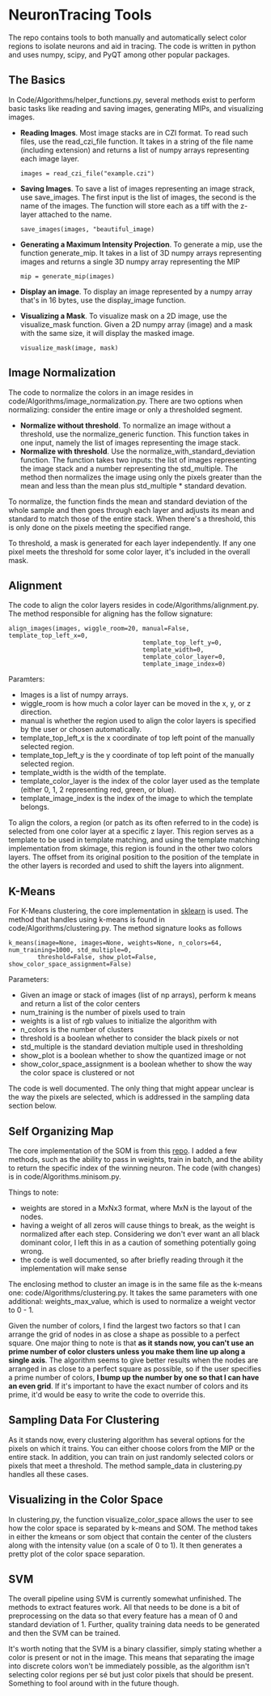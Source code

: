 # NeuronTracing Tools

The repo contains tools to both manually and automatically select color regions to isolate neurons and aid in tracing. The code is written in python and uses numpy, scipy, and PyQT among other popular packages.

## The Basics

In Code/Algorithms/helper_functions.py, several methods exist to perform basic tasks like reading and saving images, generating MIPs, and visualizing images. 

- **Reading Images**. Most image stacks are in CZI format. To read such files, use the read_czi_file function. It takes in a string of the file name (including extension) and returns a list of numpy arrays representing each image layer.

    ```images = read_czi_file("example.czi")```

- **Saving Images**. To save a list of images representing an image strack, use save_images. The first input is the list of images, the second is the name of the images. The function will store each as a tiff with the z-layer attached to the name.

    ```save_images(images, "beautiful_image)```

- **Generating a Maximum Intensity Projection**. To generate a mip, use the function generate_mip. It takes in a list of 3D numpy arrays representing images and returns a single 3D numpy array representing the MIP

    ```mip = generate_mip(images)```

- **Display an image**. To display an image represented by a numpy array that's in 16 bytes, use the display_image function.

- **Visualizing a Mask**. To visualize mask on a 2D image, use the visualize_mask function. Given a 2D numpy array (image) and a mask with the same size, it will display the masked image.

    ```visualize_mask(image, mask)```

## Image Normalization

The code to normalize the colors in an image resides in code/Algorithms/image_normalization.py. There are two options when normalizing: consider the entire image or only a thresholded segment.

- **Normalize without threshold**. To normalize an image without a threshold, use the normalize_generic function. This function takes in one input, namely the list of images representing the image stack.
- **Normalize with threshold**. Use the normalize_with_standard_deviation function. The function takes two inputs: the list of images representing the image stack and a number representing the std_multiple. The method then normalizes the image using only the pixels greater than the mean and less than the mean plus std_multiple * standard devation.

To normalize, the function finds the mean and standard deviation of the whole sample and then goes through each layer and adjusts its mean and standard to match those of the entire stack. When there's a threshold, this is only done on the pixels meeting the specified range.

To threshold, a mask is generated for each layer independently. If any one pixel meets the threshold for some color layer, it's included in the overall mask.

## Alignment

The code to align the color layers resides in code/Algorithms/alignment.py. The method responsible for aligning has the follow signature:

    align_images(images, wiggle_room=20, manual=False, template_top_left_x=0,
                                         template_top_left_y=0,
                                         template_width=0,
                                         template_color_layer=0,
                                         template_image_index=0)

Paramters:

- Images is a list of numpy arrays.
- wiggle_room is how much a color layer can be moved in the x, y, or z direction.
- manual is whether the region used to align the color layers is specified by the user or chosen automatically.
- template_top_left_x is the x coordinate of top left point of the manually selected region.
- template_top_left_y is the y coordinate of top left point of the manually selected region.
- template_width is the width of the template.
- template_color_layer is the index of the color layer used as the template (either 0, 1, 2 representing red, green, or blue).
- template_image_index is the index of the image to which the template belongs.

To align the colors, a region (or patch as its often referred to in the code) is selected from one color layer at a specific z layer. This region serves as a template to be used in template matching, and using the template matching implementation from skimage, this region is found in the other two colors layers. The offset from its original position to the position of the template in the other layers is recorded and used to shift the layers into alignment.

## K-Means
For K-Means clustering, the core implementation in [sklearn](http://scikit-learn.org/) is used. The method that handles using k-means is found in code/Algorithms/clustering.py. The method signature looks as follows
    
    k_means(image=None, images=None, weights=None, n_colors=64, num_training=1000, std_multiple=0,
            threshold=False, show_plot=False, show_color_space_assignment=False)

Parameters:
- Given an image or stack of images (list of np arrays), perform k means and return a list of the color centers
- num_training is the number of pixels used to train
- weights is a list of rgb values to initialize the algorithm with
- n_colors is the number of clusters
- threshold is a boolean whether to consider the black pixels or not
- std_multiple is the standard deviation multiple used in thresholding
- show_plot is a boolean whether to show the quantized image or not
- show_color_space_assignment is a boolean whether to show the way the color space is clustered or not

The code is well documented. The only thing that might appear unclear is the way the pixels are selected, which is addressed in the sampling data section below.

## Self Organizing Map
The core implementation of the SOM is from this [repo](https://github.com/JustGlowing/minisom). I added a few methods, such as the ability to pass in weights, train in batch, and the ability to return the specific index of the winning neuron. The code (with changes) is in code/Algorithms.minisom.py.

Things to note: 
- weights are stored in a MxNx3 format, where MxN is the layout of the nodes.
- having a weight of all zeros will cause things to break, as the weight is normalized after each step. Considering we don't ever want an all black dominant color, I left this in as a caution of something potentially going wrong.
- the code is well documented, so after briefly reading through it the implementation will make sense

The enclosing method to cluster an image is in the same file as the k-means one: code/Algorithms/clustering.py. It takes the same parameters with one additional: weights_max_value, which is used to normalize a weight vector to 0 - 1. 

Given the number of colors, I find the largest two factors so that I can arrange the grid of nodes in as close a shape as possible to a perfect square. One major thing to note is that **as it stands now, you can't use an prime number of color clusters unless you make them line up along a single axis**. The algorithm seems to give better results when the nodes are arranged in as close to a perfect square as possible, so if the user specifies a prime number of colors, **I bump up the number by one so that I can have an even grid**. If it's important to have the exact number of colors and its prime, it'd would be easy to write the code to override this.

## Sampling Data For Clustering

As it stands now, every clustering algorithm has several options for the pixels on which it trains. You can either choose colors from the MIP or the entire stack. In addition, you can train on just randomly selected colors or pixels that meet a threshold. The method sample_data in clustering.py handles all these cases.


## Visualizing in the Color Space

In clustering.py, the function visualize_color_space allows the user to see how the color space is separated by k-means and SOM. The method takes in either the kmeans or som object that contain the center of the clusters along with the intensity value (on a scale of 0 to 1). It then generates a pretty plot of the color space separation. 


## SVM

The overall pipeline using SVM is currently somewhat unfinished. The methods to extract features work. All that needs to be done is a bit of preprocessing on the data so that every feature has a mean of 0 and standard deviation of 1. Further, quality training data needs to be generated and then the SVM can be trained. 

It's worth noting that the SVM is a binary classifier, simply stating whether a color is present or not in the image. This means that separating the image into discrete colors won't be immediately possible, as the algorithm isn't selecting color regions per sé but just color pixels that should be present. Something to fool around with in the future though.



